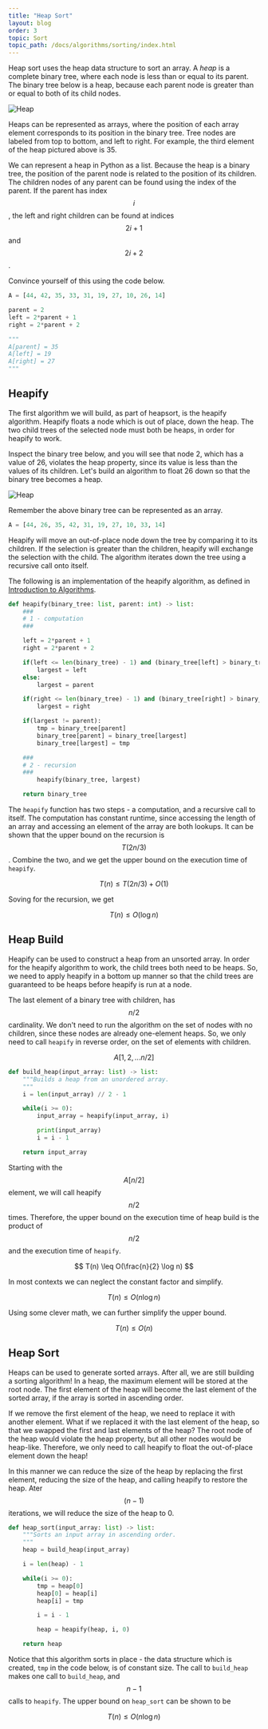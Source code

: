 ```yaml
---
title: "Heap Sort"
layout: blog
order: 3
topic: Sort
topic_path: /docs/algorithms/sorting/index.html
---
```

Heap sort uses the heap data structure to sort an array. A *heap* is a complete binary tree, where each node is less than or equal to its parent. The binary tree below is a heap, because each parent node is greater than or equal to both of its child nodes.

<img src="{{ site.baseurl }}/assets/img/docs/algorithms/heap.jpg" alt="Heap">

Heaps can be represented as arrays, where the position of each array element corresponds to its position in the binary tree. Tree nodes are labeled from top to bottom, and left to right. For example, the third element of the heap pictured above is 35.

We can represent a heap in Python as a list. Because the heap is a binary tree, the position of the parent node is related to the position of its children. The children nodes of any parent can be found using the index of the parent. If the parent has index $$ i $$, the left and right children can be found at indices $$ 2i + 1 $$ and $$ 2i + 2 $$.

Convince yourself of this using the code below.

```python
A = [44, 42, 35, 33, 31, 19, 27, 10, 26, 14]

parent = 2
left = 2*parent + 1
right = 2*parent + 2

"""
A[parent] = 35
A[left] = 19
A[right] = 27
"""
```

## Heapify
The first algorithm we will build, as part of heapsort, is the heapify algorithm. Heapify floats a node which is out of place, down the heap. The two child trees of the selected node must both be heaps, in order for heapify to work. 

Inspect the binary tree below, and you will see that node 2, which has a value of 26, violates the heap property, since its value is less than the values of its children. Let's build an algorithm to float 26 down so that the binary tree becomes a heap.  

<img src="{{ site.baseurl }}/assets/img/docs/algorithms/heapify.jpg" alt="Heap">

Remember the above binary tree can be represented as an array.
```python
A = [44, 26, 35, 42, 31, 19, 27, 10, 33, 14]
```

Heapify will move an out-of-place node down the tree by comparing it to its children. If the selection is greater than the children, heapify will exchange the selection with the child. The algorithm iterates down the tree using a recursive call onto itself.

The following is an implementation of the heapify algorithm, as defined in [Introduction to Algorithms](https://en.wikipedia.org/wiki/Introduction_to_Algorithms).
```python
def heapify(binary_tree: list, parent: int) -> list:
    ###
    # 1 - computation
    ###

    left = 2*parent + 1
    right = 2*parent + 2

    if(left <= len(binary_tree) - 1) and (binary_tree[left] > binary_tree[parent]):
        largest = left
    else:
        largest = parent

    if(right <= len(binary_tree) - 1) and (binary_tree[right] > binary_tree[largest]):
        largest = right

    if(largest != parent):
        tmp = binary_tree[parent]
        binary_tree[parent] = binary_tree[largest]
        binary_tree[largest] = tmp

    ###
    # 2 - recursion
    ###
        heapify(binary_tree, largest)

    return binary_tree
```

The `heapify` function has two steps - a computation, and a recursive call to itself. The computation has constant runtime, since accessing the length of an array and accessing an element of the array are both lookups. It can be shown that the upper bound on the recursion is $$ T(2n/3) $$. Combine the two, and we get the upper bound on the execution time of `heapify`.

$$
T(n) \leq T(2n/3) + O(1)
$$

Soving for the recursion, we get

$$
T(n) \leq O(\log n)
$$

## Heap Build
Heapify can be used to construct a heap from an unsorted array. In order for the heapify algorithm to work, the child trees both need to be heaps. So, we need to apply heapify in a bottom up manner so that the child trees are guaranteed to be heaps before heapify is run at a node.

The last element of a binary tree with children, has $$ n/2 $$ cardinality. We don't need to run the algorithm on the set of nodes with no children, since these nodes are already one-element heaps. So, we only need to call `heapify` in reverse order, on the set of elements with children.

$$
A[1, 2, ... n/2]
$$

```python
def build_heap(input_array: list) -> list:
    """Builds a heap from an unordered array.
    """
    i = len(input_array) // 2 - 1

    while(i >= 0):
        input_array = heapify(input_array, i)

        print(input_array)
        i = i - 1

    return input_array
```

Starting with the $$ A[n/2] $$ element, we will call heapify $$ n/2 $$ times. Therefore, the upper bound on the execution time of heap build is the product of $$ n/2 $$ and the execution time of `heapify`.

$$
T(n) \leq O(\frac{n}{2} \log n)
$$

In most contexts we can neglect the constant factor and simplify.

$$
T(n) \leq O(n \log n)
$$

Using some clever math, we can further simplify the upper bound.

$$
T(n) \leq O(n)
$$


## Heap Sort
Heaps can be used to generate sorted arrays. After all, we are still building a sorting algorithm! In a heap, the maximum element will be stored at the root node. The first element of the heap will become the last element of the sorted array, if the array is sorted in ascending order.

If we remove the first element of the heap, we need to replace it with another element. What if we replaced it with the last element of the heap, so that we swapped the first and last elements of the heap? The root node of the heap would violate the heap property, but all other nodes would be heap-like. Therefore, we only need to call heapify to float the out-of-place element down the heap!

In this manner we can reduce the size of the heap by replacing the first element, reducing the size of the heap, and calling heapify to restore the heap. Ater $$ (n-1) $$ iterations, we will reduce the size of the heap to 0.

```python
def heap_sort(input_array: list) -> list:
    """Sorts an input array in ascending order.
    """
    heap = build_heap(input_array)

    i = len(heap) - 1

    while(i >= 0):
        tmp = heap[0]
        heap[0] = heap[i]
        heap[i] = tmp

        i = i - 1

        heap = heapify(heap, i, 0)

    return heap
```

Notice that this algorithm sorts in place - the data structure which is created, `tmp` in the code below, is of constant size. The call to `build_heap` makes one call to `build_heap`, and $$ n - 1 $$ calls to `heapify`. The upper bound on `heap_sort` can be shown to be

$$
T(n) \leq O(n \log n)
$$